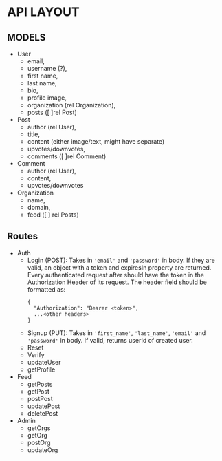 # API LAYOUT

## MODELS

- User
  - email,
  - username (?),
  - first name,
  - last name,
  - bio,
  - profile image,
  - organization (rel Organization),
  - posts ([ ]rel Post)
- Post
  - author (rel User),
  - title,
  - content (either image/text, might have separate)
  - upvotes/downvotes,
  - comments ([ ]rel Comment)
- Comment
  - author (rel User),
  - content,
  - upvotes/downvotes
- Organization
  - name,
  - domain,
  - feed ([ ] rel Posts)

## Routes

- Auth
  - Login (POST): Takes in `'email'` and `'password'` in body. If they are valid, an object with a token and expiresIn property are returned. Every authenticated request after should have the token in the Authorization Header of its request. The header field should be formatted as:
    ```
    {
      "Authorization": "Bearer <token>",
      ...<other headers>
    }
    ```
  - Signup (PUT): Takes in `'first_name'`, `'last_name'`, `'email'` and `'password'` in body. If valid, returns userId of created user.
  - Reset
  - Verify
  - updateUser
  - getProfile
- Feed
  - getPosts
  - getPost
  - postPost
  - updatePost
  - deletePost
- Admin
  - getOrgs
  - getOrg
  - postOrg
  - updateOrg
